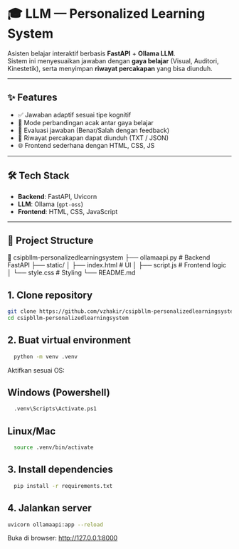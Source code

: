 # 🎓 LLM — Personalized Learning System

Asisten belajar interaktif berbasis **FastAPI** + **Ollama LLM**.  
Sistem ini menyesuaikan jawaban dengan **gaya belajar** (Visual, Auditori, Kinestetik), serta menyimpan **riwayat percakapan** yang bisa diunduh.

---

## ✨ Features
- ✅ Jawaban adaptif sesuai tipe kognitif  
- 🔄 Mode perbandingan acak antar gaya belajar  
- 📝 Evaluasi jawaban (Benar/Salah dengan feedback)  
- 💾 Riwayat percakapan dapat diunduh (TXT / JSON)  
- 🌐 Frontend sederhana dengan HTML, CSS, JS  

---

## 🛠 Tech Stack
- **Backend**: FastAPI, Uvicorn  
- **LLM**: Ollama (`gpt-oss`)  
- **Frontend**: HTML, CSS, JavaScript  

---

## 📂 Project Structure
📁 csipbllm-personalizedlearningsystem
├── ollamaapi.py # Backend FastAPI
├── static/
│    ├── index.html # UI
│    ├── script.js # Frontend logic
│    └── style.css # Styling
└── README.md

## 1. **Clone repository**
```bash
git clone https://github.com/vzhakir/csipbllm-personalizedlearningsystem.git
cd csipbllm-personalizedlearningsystem
   ```

## 2. **Buat virtual environment**
```bash
  python -m venv .venv
  ```

Aktifkan sesuai OS:
## Windows (Powershell)
```bash
  .venv\Scripts\Activate.ps1
  ```

## Linux/Mac
```bash
  source .venv/bin/activate
  ```

## 3. Install dependencies
```bash
  pip install -r requirements.txt
  ```

## 4. Jalankan server
```bash
uvicorn ollamaapi:app --reload
```

Buka di browser: http://127.0.0.1:8000
